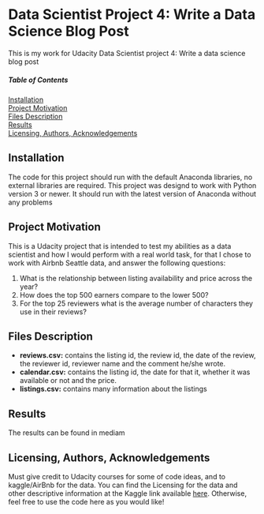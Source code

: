# Data Scientist Project 4: Write a Data Science Blog Post

This is my work for Udacity Data Scientist project 4: Write a data science blog post
##### Table of Contents  
[Installation](#install)  
[Project Motivation](#projmo)  
[Files Description](#filedesc)  
[Results](#results)  
[Licensing, Authors, Acknowledgements](#lic)  

<a name="install"/>

## Installation
The code for this project should run with the default Anaconda libraries, no external libraries are required. This project was designd to work with Python version 3 or newer. It should run with the latest version of Anaconda without any problems
 
<a name="projmo"/>

## Project Motivation
This is a Udacity project that is intended to test my abilities as a data scientist and how I would perform with a real world task, for that I chose to work with Airbnb Seattle data, and answer the following questions:
1. What is the relationship between listing availability and price across the year?
2. How does the top 500 earners compare to the lower 500?
3. For the top 25 reviewers what is the average number of characters they use in their reviews?

<a name="filedesc"/>

## Files Description

- **reviews.csv:**  contains the listing id, the review id, the date of the review, the reviewer id, reviewer name and the comment he/she wrote.
- **calendar.csv:** contains the listing id, the date for that it, whether it was available or not and the price.
- **listings.csv:** contains many information about the listings
 
 
<a name="results"/>

## Results
The results can be found in mediam
 
<a name="lic"/>

## Licensing, Authors, Acknowledgements
Must give credit to Udacity courses for some of code ideas, and to kaggle/AirBnb for the data. You can find the Licensing for the data and other descriptive information at the Kaggle link available [here](https://www.kaggle.com/airbnb/seattle/data). Otherwise, feel free to use the code here as you would like!
 
